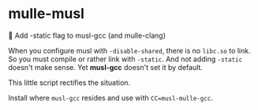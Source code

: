 # mulle-musl

🐚 Add -static flag to musl-gcc (and mulle-clang)

When you configure musl with `-disable-shared`, there is no `libc.so` to link.
So you must compile or rather link with `-static`. And not adding `-static`
doesn't make sense. Yet **musl-gcc** doesn't set it by default.

This little script rectifies the situation.

Install where `musl-gcc` resides and use with `CC=musl-mulle-gcc`.

